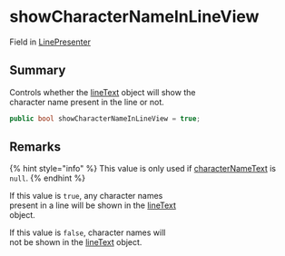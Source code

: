 # showCharacterNameInLineView

Field in [LinePresenter](yarn.unity.linepresenter.md)

## Summary

Controls whether the [lineText](yarn.unity.linepresenter.linetext.md) object will show the\
character name present in the line or not.

```csharp
public bool showCharacterNameInLineView = true;
```

## Remarks

{% hint style="info" %}
This value is only used if [characterNameText](yarn.unity.linepresenter.characternametext.md) is `null`.
{% endhint %}

If this value is `true`, any character names\
present in a line will be shown in the [lineText](yarn.unity.linepresenter.linetext.md)\
object.

If this value is `false`, character names will\
not be shown in the [lineText](yarn.unity.linepresenter.linetext.md) object.
